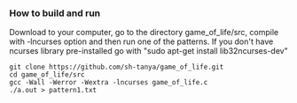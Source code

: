 ### How to build and run
Download to your computer, go to the directory game_of_life/src, compile with -lncurses option and then run one of the patterns.
If you don't have ncurses library pre-installed go with "sudo apt-get install lib32ncurses-dev"
```
git clone https://github.com/sh-tanya/game_of_life.git
cd game_of_life/src
gcc -Wall -Werror -Wextra -lncurses game_of_life.c
./a.out > pattern1.txt
```
